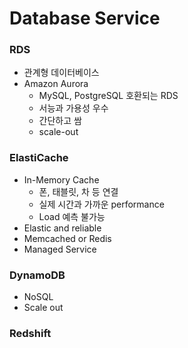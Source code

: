 # Database Service

### RDS

- 관계형 데이터베이스
- Amazon Aurora
  - MySQL, PostgreSQL 호환되는 RDS
  - 서능과 가용성 우수
  - 간단하고 쌈
  - scale-out

### ElastiCache

- In-Memory Cache
  - 폰, 태블릿, 차 등 연결
  - 실제 시간과 가까운 performance
  - Load 예측 불가능
- Elastic and reliable
- Memcached or Redis
- Managed Service

### DynamoDB

- NoSQL
- Scale out

### Redshift

